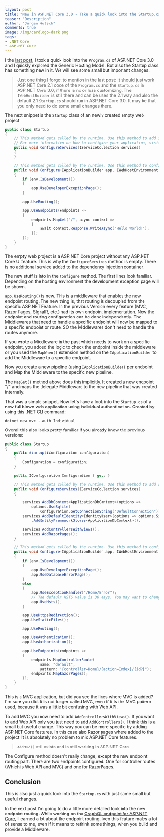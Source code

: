 ```yaml
---
layout: post
title: "New in ASP.NET Core 3.0 - Take a quick look into the Startup.cs"
teaser: "Description"
author: "Jürgen Gutsch"
comments: true
image: /img/cardlogo-dark.png
tags: 
- .NET Core
- ASP.NET Core
---
```


I the [last post](https://asp.net-hacker.rocks/2019/08/05/aspnetcore30-generic-hosting-environment.html), I took a quick look into the `Program.cs` of ASP.NET Core 3.0 and I quickly explored the Generic Hosting Model. But also the Startup class has something new in it. We will see some small but important changes.

> Just one thing I forgot to mention in the last post: It should just work ASP.NET Core 2.1 code of the `Program.cs` and the `Startup.cs` in ASP.NET Core 3.0, if there is no or less customizing. The `IWebHostBuilder` is still there and can be uses the 2.1 way and also the default 2.1 `Startup.cs` should run in ASP.NET Core 3.0. It may be that you only need to do some small changes there.

The next snippet is the `Startup` class of an newly created empty web project:

~~~ csharp
public class Startup
{
    // This method gets called by the runtime. Use this method to add services to the container.
    // For more information on how to configure your application, visit https://go.microsoft.com/fwlink/?LinkID=398940
    public void ConfigureServices(IServiceCollection services)
    {
    }

    // This method gets called by the runtime. Use this method to configure the HTTP request pipeline.
    public void Configure(IApplicationBuilder app, IWebHostEnvironment env)
    {
        if (env.IsDevelopment())
        {
            app.UseDeveloperExceptionPage();
        }

        app.UseRouting();

        app.UseEndpoints(endpoints =>
        {
            endpoints.MapGet("/", async context =>
            {
                await context.Response.WriteAsync("Hello World!");
            });
        });
    }
}
~~~

The empty web project is a ASP.NET Core project without any ASP.NET Core UI feature. This is why the `ConfigureServices` method is empty. There is no additional service added to the dependency injection container.

The new stuff is into in the `Configure` method. The first lines look familiar. Depending on the hosting environment the development exception page will be shown.

`app.UseRouting()` is new. This is a middleware that enables the new endpoint routing. The new thing is, that routing is decoupled from the specific ASP.NET Feature. In the previous Version every feature (MVC, Razor Pages, SIgnalR, etc.) had its own endpoint implementation. Now the endpoint and routing configuration can be done independently. The Middlewares that need to handle a specific endpoint will now be mapped to a specific endpoint or route. SO the Middlewares don't need to handle the routes anymore.

If you wrote a Middleware in the past which needs to work on a specific endpoint, you added the logic to check the endpoint inside the middleware or you used the `MapWhen()` extension method on the `IApplicationBuilder` to add the Middleware to a specific endpoint.

Now you create a new pipeline (using `IApplicationBuilder)` per endpoint and Map the Middleware to the specific new pipeline.

The `MapGet()` method above does this implicitly. It created a new endpoint "/" and maps the delegate Middleware to the new pipeline that was created internally.

That was a simple snippet. Now let's have a look into the `Startup.cs` of a new full blown web application using individual authentication. Created by using this .NET CLI command:

~~~ shell
dotnet new mvc --auth Individual
~~~

Overall this also looks pretty familiar if you already know the previous versions:

~~~ csharp
public class Startup
{
    public Startup(IConfiguration configuration)
    {
        Configuration = configuration;
    }

    public IConfiguration Configuration { get; }

    // This method gets called by the runtime. Use this method to add services to the container.
    public void ConfigureServices(IServiceCollection services)
    {

        services.AddDbContext<ApplicationDbContext>(options =>
            options.UseSqlite(
                Configuration.GetConnectionString("DefaultConnection")));
        services.AddDefaultIdentity<IdentityUser>(options => options.SignIn.RequireConfirmedAccount = true)
            .AddEntityFrameworkStores<ApplicationDbContext>();

        services.AddControllersWithViews();
        services.AddRazorPages();
    }

    // This method gets called by the runtime. Use this method to configure the HTTP request pipeline.
    public void Configure(IApplicationBuilder app, IWebHostEnvironment env)
    {
        if (env.IsDevelopment())
        {
            app.UseDeveloperExceptionPage();
            app.UseDatabaseErrorPage();
        }
        else
        {
            app.UseExceptionHandler("/Home/Error");
            // The default HSTS value is 30 days. You may want to change this for production scenarios, see https://aka.ms/aspnetcore-hsts.
            app.UseHsts();
        }

        app.UseHttpsRedirection();
        app.UseStaticFiles();

        app.UseRouting();

        app.UseAuthentication();
        app.UseAuthorization();

        app.UseEndpoints(endpoints =>
        {
            endpoints.MapControllerRoute(
                name: "default",
                pattern: "{controller=Home}/{action=Index}/{id?}");
            endpoints.MapRazorPages();
        });
    }
}
~~~

This is a MVC application, but did you see the lines where MVC is added? I'm sure you did. It is not longer called MVC, even if it is the MVC pattern used, because it was a little bit confusing with Web API.

To add MVC you now need to add `AddControllersWithViews()`. If you want to add Web API only you just need to add `AddControllers()`. I think this is a small but useful change. This way you can be more specific by adding ASP.NET Core features. In this case also Razor pages where added to the project. It is absolutely no problem to mix ASP.NET Core features. 

> `AddMvc()` still exists and is still working in ASP.NET Core

The Configure method doesn't really change, except the new endpoint routing part. There are two endpoints configured. One for controller routes (Which is Web API and MVC) and one for RazorPages.

## Conclusion

This is also just a quick look into the `Startup.cs` with just some small but useful changes. 

In the next post I'm going to do a little more detailed look into the new endpoint routing. While working on the [GraphQL endpoint for ASP.NET Core](https://github.com/JuergenGutsch/graphql-aspnetcore), I learned a lot about the endpoint routing. Iven this feature males a lot of sense to me, even if it means to rethink some things, when you build and provide a Middleware.

